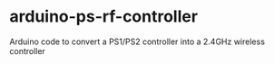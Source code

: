 # arduino-ps-rf-controller
Arduino code to convert a PS1/PS2 controller into a 2.4GHz wireless controller
